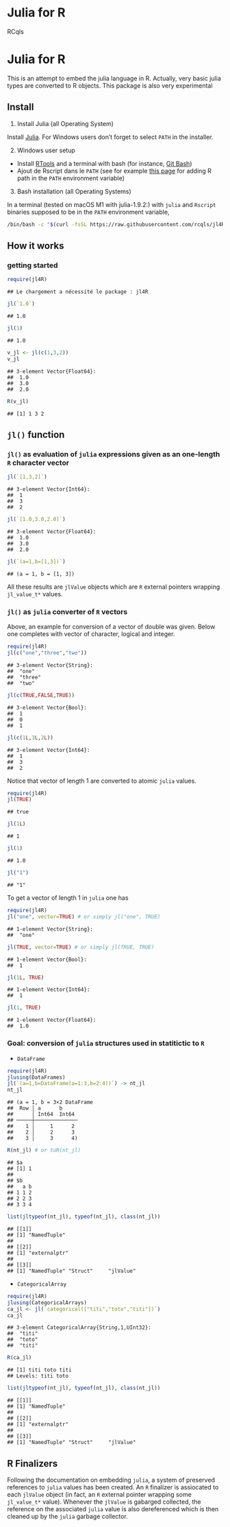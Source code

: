 Julia for R
================
RCqls

# Julia for R

This is an attempt to embed the julia language in R. Actually, very
basic julia types are converted to R objects. This package is also very
experimental

## Install

1.  Install Julia (all Operating System)

Install [Julia](https://julialang.org/downloads/). For Windows users
don’t forget to select `PATH` in the installer.

2.  Windows user setup

- Install [RTools](https://cran.r-project.org/bin/windows/Rtools/) and a
  terminal with bash (for instance, [Git
  Bash](https://gitforwindows.org/))
- Ajout de Rscript dans le `PATH` (see for example [this
  page](https://www.hanss.info/sebastian/post/rtools-path/) for adding R
  path in the `PATH` environment variable)

3.  Bash installation (all Operating Systems)

In a terminal (tested on macOS M1 with julia-1.9.2:) with `julia` and
`Rscript` binaries supposed to be in the `PATH` environment variable,

``` bash
/bin/bash -c "$(curl -fsSL https://raw.githubusercontent.com/rcqls/jl4R/HEAD/inst/install.sh)"
```

## How it works

### getting started

``` r
require(jl4R)
```

    ## Le chargement a nécessité le package : jl4R

``` r
jl(`1.0`)
```

    ## 1.0

``` r
jl(1)
```

    ## 1.0

``` r
v_jl <- jl(c(1,3,2))
v_jl
```

    ## 3-element Vector{Float64}:
    ##  1.0
    ##  3.0
    ##  2.0

``` r
R(v_jl)
```

    ## [1] 1 3 2

## `jl()` function

### `jl()` as evaluation of `julia` expressions given as an one-length `R` character vector

``` r
jl(`[1,3,2]`)
```

    ## 3-element Vector{Int64}:
    ##  1
    ##  3
    ##  2

``` r
jl(`[1.0,3.0,2.0]`)
```

    ## 3-element Vector{Float64}:
    ##  1.0
    ##  3.0
    ##  2.0

``` r
jl(`(a=1,b=[1,3])`)
```

    ## (a = 1, b = [1, 3])

All these results are `jlValue` objects which are `R` external pointers
wrapping `jl_value_t*` values.

### `jl()` as `julia` converter of `R` vectors

Above, an example for conversion of a vector of double was given. Below
one completes with vector of character, logical and integer.

``` r
require(jl4R)
jl(c("one","three","two"))
```

    ## 3-element Vector{String}:
    ##  "one"
    ##  "three"
    ##  "two"

``` r
jl(c(TRUE,FALSE,TRUE))
```

    ## 3-element Vector{Bool}:
    ##  1
    ##  0
    ##  1

``` r
jl(c(1L,3L,2L))
```

    ## 3-element Vector{Int64}:
    ##  1
    ##  3
    ##  2

Notice that vector of length 1 are converted to atomic `julia` values.

``` r
require(jl4R)
jl(TRUE)
```

    ## true

``` r
jl(1L)
```

    ## 1

``` r
jl(1)
```

    ## 1.0

``` r
jl("1")
```

    ## "1"

To get a vector of length 1 in `julia` one has

``` r
require(jl4R)
jl("one", vector=TRUE) # or simply jl("one", TRUE)
```

    ## 1-element Vector{String}:
    ##  "one"

``` r
jl(TRUE, vector=TRUE) # or simply jl(TRUE, TRUE)
```

    ## 1-element Vector{Bool}:
    ##  1

``` r
jl(1L, TRUE)
```

    ## 1-element Vector{Int64}:
    ##  1

``` r
jl(1, TRUE)
```

    ## 1-element Vector{Float64}:
    ##  1.0

### Goal: conversion of `julia` structures used in statitictic to `R`

- `DataFrame`

``` r
require(jl4R)
jlusing(DataFrames)
jl(`(a=1,b=DataFrame(a=1:3,b=2:4))`) -> nt_jl
nt_jl
```

    ## (a = 1, b = 3×2 DataFrame
    ##  Row │ a      b
    ##      │ Int64  Int64
    ## ─────┼──────────────
    ##    1 │     1      2
    ##    2 │     2      3
    ##    3 │     3      4)

``` r
R(nt_jl) # or toR(nt_jl)
```

    ## $a
    ## [1] 1
    ## 
    ## $b
    ##   a b
    ## 1 1 2
    ## 2 2 3
    ## 3 3 4

``` r
list(jltypeof(nt_jl), typeof(nt_jl), class(nt_jl))
```

    ## [[1]]
    ## [1] "NamedTuple"
    ## 
    ## [[2]]
    ## [1] "externalptr"
    ## 
    ## [[3]]
    ## [1] "NamedTuple" "Struct"     "jlValue"

- `CategoricalArray`

``` r
require(jl4R)
jlusing(CategoricalArrays)
ca_jl <- jl(`categorical(["titi","toto","titi"])`)
ca_jl
```

    ## 3-element CategoricalArray{String,1,UInt32}:
    ##  "titi"
    ##  "toto"
    ##  "titi"

``` r
R(ca_jl)
```

    ## [1] titi toto titi
    ## Levels: titi toto

``` r
list(jltypeof(nt_jl), typeof(nt_jl), class(nt_jl))
```

    ## [[1]]
    ## [1] "NamedTuple"
    ## 
    ## [[2]]
    ## [1] "externalptr"
    ## 
    ## [[3]]
    ## [1] "NamedTuple" "Struct"     "jlValue"

## R Finalizers

Following the documentation on embedding `julia`, a system of preserved
references to `julia` values has been created. An `R` finalizer is
assiocated to each `jlValue` object (in fact, an `R` external pointer
wrapping some `jl_value_t*` value). Whenever the `jlValue` is gabarged
collected, the reference on the associated `julia` value is also
dereferenced which is then cleaned up by the `julia` garbage collector.
